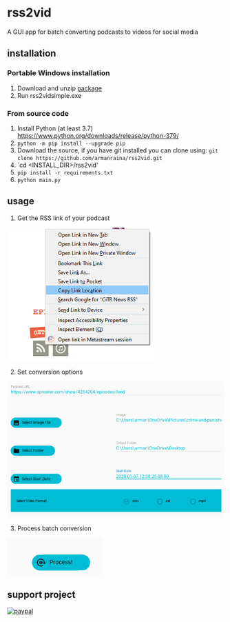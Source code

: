 # rss2vid
A GUI app for batch converting podcasts to videos for social media
## installation
### Portable Windows installation
1. Download and unzip [package](https://github.com/armanraina/rss2vid/releases/download/v1.0.1-alpha/rss2vid-1.0.1.zip)
2. Run rss2vidsimple.exe
### From source code
1. Install Python (at least 3.7) https://www.python.org/downloads/release/python-379/
2. `python -m pip install --upgrade pip`
3. Download the source, if you have git installed you can clone using:
`git clone https://github.com/armanraina/rss2vid.git`
4. `cd <INSTALL_DIR>/rss2vid'
5. `pip install -r requirements.txt`
6. `python main.py`
## usage

1. Get the RSS link of your podcast 

![alt text](https://github.com/armanraina/rss2vid/blob/master/assets/Capture2.PNG "Step One")

2. Set conversion options

![alt text](https://github.com/armanraina/rss2vid/blob/master/assets/Capture3.PNG "Step One")


3. Process batch conversion

![alt text](https://github.com/armanraina/rss2vid/blob/master/assets/Capture4.PNG "Step One")

## support project


[![paypal](https://www.paypalobjects.com/en_US/i/btn/btn_donateCC_LG.gif)](https://www.paypal.com/cgi-bin/webscr?cmd=_s-xclick&hosted_button_id=TJ36BT8CWWEFN&source=url)
